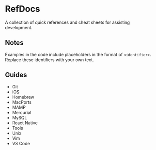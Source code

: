 # RefDocs

A collection of quick references and cheat sheets for assisting development.

## Notes

Examples in the code include placeholders in the format of `<identifier>`. Replace these identifiers with your own text.

## Guides

- Git
- iOS
- Homebrew
- MacPorts
- MAMP
- Mercurial
- MySQL
- React Native
- Tools
- Unix
- Vim
- VS Code
